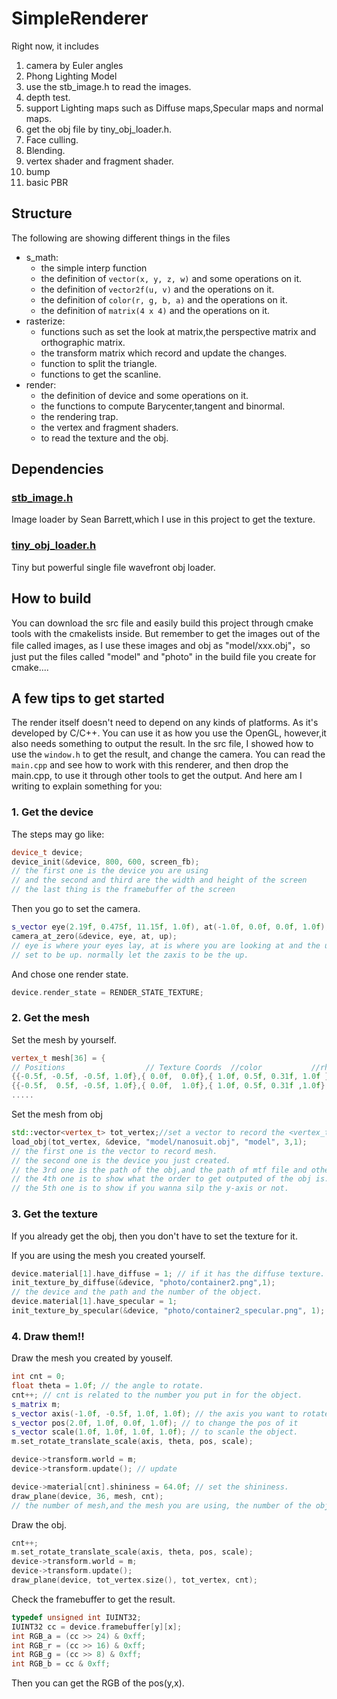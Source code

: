 # SimpleRenderer

Right now, it includes

1. camera  by Euler angles
2. Phong Lighting Model
3. use the stb_image.h to read the images.
4. depth test.
5. support Lighting maps such as Diffuse maps,Specular maps and normal maps.
6. get the obj file by tiny_obj_loader.h.
7. Face culling.
8. Blending.
9. vertex shader and fragment shader.
10. bump
11. basic PBR

## Structure

The following are showing different things in the files

- s_math:
    - the simple interp function
    - the definition of `vector(x, y, z, w)` and some operations on it.
    - the definition of `vector2f(u, v)` and the operations on it.
    - the definition of `color(r, g, b, a)` and the operations on it.
    - the definition of `matrix(4 x 4)` and the operations on it.
- rasterize:
    - functions such as set the look at matrix,the perspective matrix and orthographic matrix.
    - the transform matrix which record and update the changes.
    - function to split the triangle.
    - functions to get the scanline.
- render:
    - the definition of device and some operations on it.   
    - the functions to compute Barycenter,tangent and binormal.
    - the rendering trap.
    - the vertex and fragment shaders.
    - to read the texture and the obj.

## Dependencies

### [stb_image.h](https://github.com/nothings/stb/blob/master/stb_image.h)

Image loader by Sean Barrett,which I use in this project to get the texture.

### [tiny_obj_loader.h](https://github.com/tinyobjloader/tinyobjloader)

Tiny but powerful single file wavefront obj loader.

## How to build

You can download the src file and easily build this project through cmake tools with the cmakelists inside. But remember to get the images out of the file called images, as I use these images and obj as "model/xxx.obj"，so just put the files called "model" and "photo" in the build file you create for cmake....

## A few tips to get started

The render itself doesn't need to depend on any kinds of platforms. As it's developed by C/C++.  You can use it as how you use the OpenGL, however,it also needs something to output the result. In the src file, I showed how to use the `window.h` to get the result, and change the camera. You can read the `main.cpp` and see how to work with this renderer, and then drop the main.cpp, to  use it through other tools to get the output. And here am I writing to explain something for you:

### 1. Get the device

The steps may go like:

```cpp
device_t device;
device_init(&device, 800, 600, screen_fb);
// the first one is the device you are using 
// and the second and third are the width and height of the screen
// the last thing is the framebuffer of the screen
```

Then you go to set the camera.

```cpp
s_vector eye(2.19f, 0.475f, 11.15f, 1.0f), at(-1.0f, 0.0f, 0.0f, 1.0f), up(0.0f, 0.0f, 1.0f, 1.0f);
camera_at_zero(&device, eye, at, up);
// eye is where your eyes lay, at is where you are looking at and the up is just a vector which is 
// set to be up. normally let the zaxis to be the up.
```

And chose one render state.

```cpp
device.render_state = RENDER_STATE_TEXTURE;
```

### 2. Get the mesh

Set the mesh by yourself.

```cpp
vertex_t mesh[36] = {
// Positions                  // Texture Coords  //color           //rhw // Normals    // material number
{{-0.5f, -0.5f, -0.5f, 1.0f},{ 0.0f,  0.0f},{ 1.0f, 0.5f, 0.31f, 1.0f },1, { 0.0f,  0.0f,-1.0f,0.0f},1},
{{-0.5f,  0.5f, -0.5f, 1.0f},{ 0.0f,  1.0f},{ 1.0f, 0.5f, 0.31f ,1.0f}, 1,{ 0.0f,  0.0f,-1.0f,0.0f},1},
.....
```

Set the mesh from obj

```cpp
std::vector<vertex_t> tot_vertex;//set a vector to record the <vertex_t>
load_obj(tot_vertex, &device, "model/nanosuit.obj", "model", 3,1);
// the first one is the vector to record mesh.
// the second one is the device you just created.
// the 3rd one is the path of the obj,and the path of mtf file and other images.
// the 4th one is to show what the order to get outputed of the obj is.
// the 5th one is to show if you wanna silp the y-axis or not.
```

### 3. Get the texture

If you already get the obj, then you don't have to set the texture for it.

If you are using the mesh you created yourself.

```cpp
device.material[1].have_diffuse = 1; // if it has the diffuse texture.
init_texture_by_diffuse(&device, "photo/container2.png",1);
// the device and the path and the number of the object.
device.material[1].have_specular = 1;
init_texture_by_specular(&device, "photo/container2_specular.png", 1);
```

### 4. Draw them!!

Draw the mesh you created by youself.

```cpp
int cnt = 0;
float theta = 1.0f; // the angle to rotate.
cnt++; // cnt is related to the number you put in for the object.
s_matrix m;
s_vector axis(-1.0f, -0.5f, 1.0f, 1.0f); // the axis you want to rotate on
s_vector pos(2.0f, 1.0f, 0.0f, 1.0f); // to change the pos of it
s_vector scale(1.0f, 1.0f, 1.0f, 1.0f); // to scanle the object.
m.set_rotate_translate_scale(axis, theta, pos, scale);

device->transform.world = m;
device->transform.update(); // update

device->material[cnt].shininess = 64.0f; // set the shininess.
draw_plane(device, 36, mesh, cnt);
// the number of mesh,and the mesh you are using, the number of the object.
```

Draw the obj.

```cpp
cnt++;
m.set_rotate_translate_scale(axis, theta, pos, scale);
device->transform.world = m;
device->transform.update();
draw_plane(device, tot_vertex.size(), tot_vertex, cnt);
```

Check the framebuffer to get the result.

```cpp
typedef unsigned int IUINT32;
IUINT32 cc = device.framebuffer[y][x];
int RGB_a = (cc >> 24) & 0xff;
int RGB_r = (cc >> 16) & 0xff;
int RGB_g = (cc >> 8) & 0xff;
int RGB_b = cc & 0xff;
```

Then you can get the RGB of the pos(y,x).
